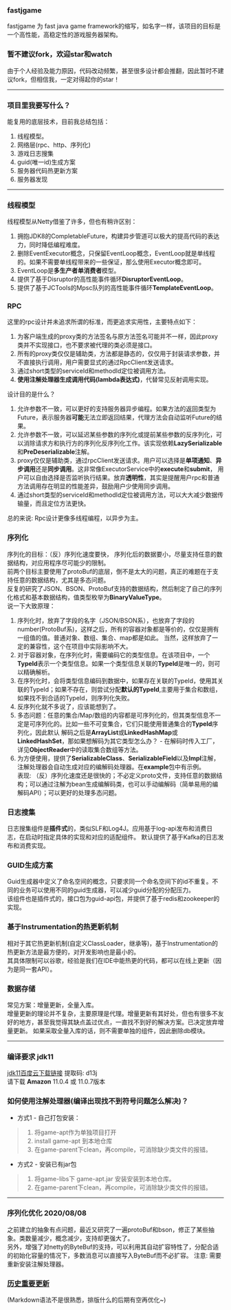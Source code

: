 ### fastjgame
fastjgame 为 fast java game framework的缩写，如名字一样，该项目的目标是一个高性能，高稳定性的游戏服务器架构。  

### 暂不建议fork，欢迎star和watch
由于个人经验及能力原因，代码改动频繁，甚至很多设计都会推翻，因此暂时不建议fork，但相信我，一定对得起你的star！

***
### 项目里我要写什么？
能复用的底层技术，目前我总结包括：
1. 线程模型。
2. 网络层(rpc、http、序列化)
3. 游戏日志搜集
4. guid(唯一id)生成方案
5. 服务器代码热更新方案
6. 服务器发现

***
### 线程模型
线程模型从Netty借鉴了许多，但也有稍许区别：
1. 拥抱JDK8的CompletableFuture，构建异步管道可以极大的提高代码的表达力，同时降低编程难度。
2. 删除EventExecutor概念，只保留EventLoop概念，EventLoop就是单线程的。如果不需要单线程带来的一些保证，那么使用Executor概念即可。
3. EventLoop是**多生产者单消费者**模型。
4. 提供了基于Disruptor的高性能事件循环**DisruptorEventLoop**。
5. 提供了基于JCTools的Mpsc队列的高性能事件循环**TemplateEventLoop**。

### RPC
这里的rpc设计并未追求所谓的标准，而更追求实用性，主要特点如下：
1. 为客户端生成的proxy类的方法签名与原方法签名可能并不一样，因此proxy类并不实现接口，也不要求被代理的类必须是接口。
2. 所有的proxy类仅仅是辅助类，方法都是静态的，仅仅用于封装请求参数，并不直接执行调用，用户需要显式的通过RpcClient发送请求。
3. 通过short类型的serviceId和methodId定位被调用方法。
4. **使用注解处理器生成调用代码(lambda表达式)**，代替常见反射调用实现。

设计目的是什么？
1. 允许参数不一致，可以更好的支持服务器异步编程。如果方法的返回类型为Future，表示服务器**可能**无法立即返回结果，代理方法会自动监听Future的结果。  
2. 允许参数不一致，可以延迟某些参数的序列化或提前某些参数的反序列化，可以消除请求方和执行方的序列化反序列化工作。该实现依赖**LazySerializable**和**PreDeserializable**注解。  
3. proxy仅仅是辅助类，通过rpcClient发送请求。用户可以选择是**单项通知**、**异步调用**还是**同步调用**。这非常像ExecutorService中的**execute**和**submit**，
用户可以自由选择是否监听执行结果。放弃**透明性**，其实是提醒用户rpc和普通方法调用存在明显的性能差异，鼓励用户少使用同步调用。  
4. 通过short类型的serviceId和methodId定位被调用方法，可以大大减少数据传输量，而且定位方法更快。  

总的来说: Rpc设计更像多线程编程，以异步为主。

### 序列化
序列化的目标：（反）序列化速度要快， 序列化后的数据要小，尽量支持任意的数据结构，对应用程序尽可能少的限制。  
前两个目标主要使用了protoBuf的底层，倒不是太大的问题，真正的难题在于支持任意的数据结构，尤其是多态问题。  
反复的研究了JSON、BSON、ProtoBuf支持的数据结构，然后制定了自己的序列化格式和基本数据结构，值类型枚举为**BinaryValueType**。  
说一下大致原理：
1. 序列化时，放弃了字段的名字（JSON/BSON系），也放弃了字段的number(ProtoBuf系)，这样之后，所有的容器对象都是等价的，仅仅是拥有一组值的值。普通对象、数组、集合、map都是如此。
当然，这样放弃了一定的兼容性，这个在项目中实际影响不大。
2. 对于容器对象，在序列化时，需要编码它的类型信息。在该项目中，一个**TypeId**表示一个类型信息。如果一个类型信息关联的**TypeId**是唯一的，则可以精确解析。
3. 在序列化时，会将类型信息编码到数据中，如果存在关联的TypeId，使用其关联的TypeId；如果不存在，则尝试分配**默认的TypeId**,主要用于集合和数组，如果找不到合适的TypeId，则序列化失败。
4. 反序列化就不多说了，应该能想到了。
5. 多态问题：任意的集合/Map/数组的内容都是可序列化的，但其类型信息不一定是可序列化的。比如一些不可变集合，它们只能使用普通集合的**TypeId**序列化，因此默认
解码之后是**ArrayList**或**LinkedHashMap**或**LinkedHashSet**，那如果想解码为其它类型怎么办？ - 在解码时传入工厂，详见**ObjectReader**中的读取集合数组等方法。
6. 为方便使用，提供了**SerializableClass**、**SerializableField**以及**Impl**注解，注解处理器会自动生成对应的编解码处理器。在**example**包中有示例。  
表现: （反）序列化速度还是很快的；不必定义proto文件，支持任意的数据结构；可以通过注解为bean生成编解码类，也可以手动编解码（简单易用的编解码API）；可以更好的处理多态问题。

### 日志搜集
日志搜集组件是**插件式**的，类似SLF和Log4J。应用基于log-api发布和消费日志，在启动时指定具体的实现和对应的适配组件。
默认提供了基于Kafka的日志发布和消费实现。

### GUID生成方案
Guid生成器中定义了命名空间的概念，只要求同一个命名空间下的id不重复。不同的业务可以使用不同的guid生成器，可以减少guid分配的分配压力。  
该组件也是插件式的，接口包为guid-api包，并提供了基于redis和zookeeper的实现。

### 基于Instrumentation的热更新机制
相对于其它热更新机制(自定义ClassLoader，继承等)，基于Instrumentation的热更新方法是最方便的，对开发影响也是最小的。  
其具体限制可以谷歌，经验是我们在IDE中能热更的代码，都可以在线上更新（因为是同一套API）。

### 数据存储
常见方案：增量更新，全量入库。  
增量更新的理论并不复杂，主要原理是代理。增量更新有其好处，但也有很多不友好的地方，甚至我觉得其缺点盖过优点，一直找不到好的解决方案。已决定放弃增量更新。
如果采取全量入库的话，则不需要单独的组件，因此删除db模块。

***
### 编译要求 jdk11
[jdk11百度云下载链接](https://pan.baidu.com/s/10IWbDpIeVDk5iPjci0gDUw)  提取码: d13j  
请下载 **Amazon** 11.0.4 或 11.0.7版本

### 如何使用注解处理器(编译出现找不到符号问题怎么解决)？
+ 方式1 - 自己打包安装：  
> 1. 将game-apt作为单独项目打开
> 2. install game-apt 到本地仓库
> 3. 在game-parent下clean，再compile，可消除缺少类文件的报错。

+ 方式2 - 安装已有jar包
> 1. 将game-libs下 game-apt.jar 安装安装到本地仓库。
> 2. 在game-parent下clean，再compile，可消除缺少类文件的报错。

***
### 序列化优化 2020/08/08
之前建立的抽象有点问题，最近又研究了一遍protoBuf和bson，修正了某些抽象。类数量减少，概念减少，支持却更强大了。  
另外，增强了对netty的ByteBuf的支持，可以利用其自动扩容特性了，分配合适的初始化容量的情况下，多数消息可以直接写入ByteBuf而不必扩容。
注意: 需要重新安装注解处理器。


### [历史重要更新](https://github.com/hl845740757/fastjgame/blob/master/%E5%8E%86%E5%8F%B2%E9%87%8D%E8%A6%81%E6%9B%B4%E6%96%B0.md)

(Markdown语法不是很熟悉，排版什么的后期有空再优化~)